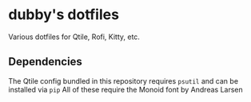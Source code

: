 # dubby's dotfiles
Various dotfiles for Qtile, Rofi, Kitty, etc.

## Dependencies
The Qtile config bundled in this repository requires `psutil` and can be installed via `pip`
All of these require the Monoid font by Andreas Larsen
